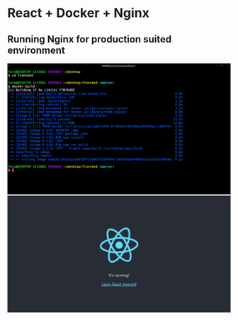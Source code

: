 # React + Docker + Nginx 
## Running Nginx for production suited environment 

<img src="public/1.png">

<img src="public/home.png">

